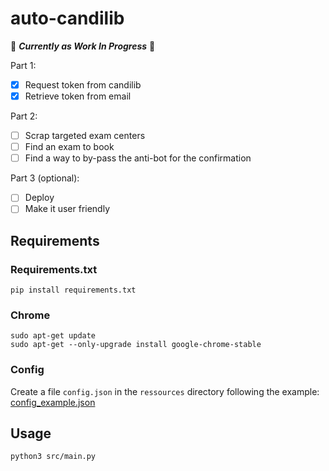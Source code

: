 # auto-candilib

:construction: ***Currently as Work In Progress*** :construction:

Part 1:
- [X] Request token from candilib
- [X] Retrieve token from email

Part 2:
- [ ] Scrap targeted exam centers
- [ ] Find an exam to book
- [ ] Find a way to by-pass the anti-bot for the confirmation

Part 3 (optional):
- [ ] Deploy
- [ ] Make it user friendly

## Requirements

### Requirements.txt

```
pip install requirements.txt
```

### Chrome

```
sudo apt-get update
sudo apt-get --only-upgrade install google-chrome-stable
```

### Config

Create a file `config.json` in the `ressources` directory following the example: [config_example.json](ressources/config_example.json)

## Usage

```
python3 src/main.py
```

